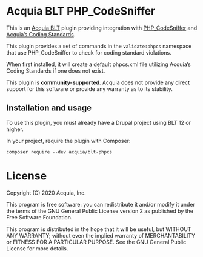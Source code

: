 Acquia BLT PHP_CodeSniffer
====

This is an [Acquia BLT](https://github.com/acquia/blt) plugin providing integration with [PHP_CodeSniffer](https://github.com/squizlabs/PHP_CodeSniffer) and [Acquia’s Coding Standards](https://github.com/acquia/coding-standards-php).

This plugin provides a set of commands in the `validate:phpcs` namespace that use PHP_CodeSniffer to check for coding standard violations.

When first installed, it will create a default phpcs.xml file utilizing Acquia’s Coding Standards if one does not exist.

This plugin is **community-supported**. Acquia does not provide any direct support for this software or provide any warranty as to its stability.

## Installation and usage

To use this plugin, you must already have a Drupal project using BLT 12 or higher.

In your project, require the plugin with Composer:

`composer require --dev acquia/blt-phpcs`

# License

Copyright (C) 2020 Acquia, Inc.

This program is free software: you can redistribute it and/or modify it under the terms of the GNU General Public License version 2 as published by the Free Software Foundation.

This program is distributed in the hope that it will be useful, but WITHOUT ANY WARRANTY; without even the implied warranty of MERCHANTABILITY or FITNESS FOR A PARTICULAR PURPOSE.  See the GNU General Public License for more details.

